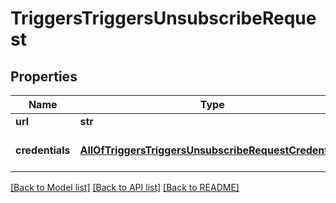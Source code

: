 # TriggersTriggersUnsubscribeRequest

## Properties
Name | Type | Description | Notes
------------ | ------------- | ------------- | -------------
**url** | **str** |  | [optional] 
**credentials** | [**AllOfTriggersTriggersUnsubscribeRequestCredentials**](AllOfTriggersTriggersUnsubscribeRequestCredentials.md) | Company API credentials | 

[[Back to Model list]](../README.md#documentation-for-models) [[Back to API list]](../README.md#documentation-for-api-endpoints) [[Back to README]](../README.md)

